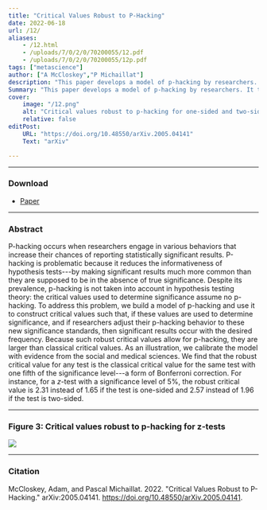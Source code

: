 ```yaml
---
title: "Critical Values Robust to P-Hacking" 
date: 2022-06-18
url: /12/
aliases:
    - /12.html
    - /uploads/7/0/2/0/70200055/12.pdf
    - /uploads/7/0/2/0/70200055/12p.pdf    
tags: ["metascience"]
author: ["A McCloskey","P Michaillat"]
description: "This paper develops a model of p-hacking by researchers. It then gives critical values that correct the inflated type 1 error rates caused by p-hacking." 
Summary: "This paper develops a model of p-hacking by researchers. It then gives critical values that correct the inflated type 1 error rates caused by p-hacking. For a two-sided z-test with significance level of 5%, the robust critical value is 2.57 (instead of 1.96)."
cover:
    image: "/12.png"
    alt: "Critical values robust to p-hacking for one-sided and two-sided z-tests"
    relative: false
editPost:
    URL: "https://doi.org/10.48550/arXiv.2005.04141"
    Text: "arXiv"

---
```


---

### Download

- [Paper](/12.pdf)

---

### Abstract

P-hacking occurs when researchers engage in various behaviors that increase their chances of reporting statistically significant results. P-hacking is problematic because it reduces the informativeness of hypothesis tests---by making significant results much more common than they are supposed to be in the absence of true significance. Despite its prevalence, p-hacking is not taken into account in hypothesis testing theory: the critical values used to determine significance assume no p-hacking. To address this problem, we build a model of p-hacking and use it to construct critical values such that, if these values are used to determine significance, and if researchers adjust their p-hacking behavior to these new significance standards, then significant results occur with the desired frequency. Because such robust critical values allow for p-hacking, they are larger than classical critical values. As an illustration, we calibrate the model with evidence from the social and medical sciences. We find that the robust critical value for any test is the classical critical value for the same test with one fifth of the significance level---a form of Bonferroni correction. For instance, for a $z$-test with a significance level of 5%, the robust critical value is 2.31 instead of 1.65 if the test is one-sided and 2.57 instead of 1.96 if the test is two-sided.

---

### Figure 3:  Critical values robust to p-hacking for z-tests

![](/12.png)

---

### Citation

McCloskey, Adam, and Pascal Michaillat. 2022. "Critical Values Robust to P-Hacking." arXiv:2005.04141. https://doi.org/10.48550/arXiv.2005.04141.

